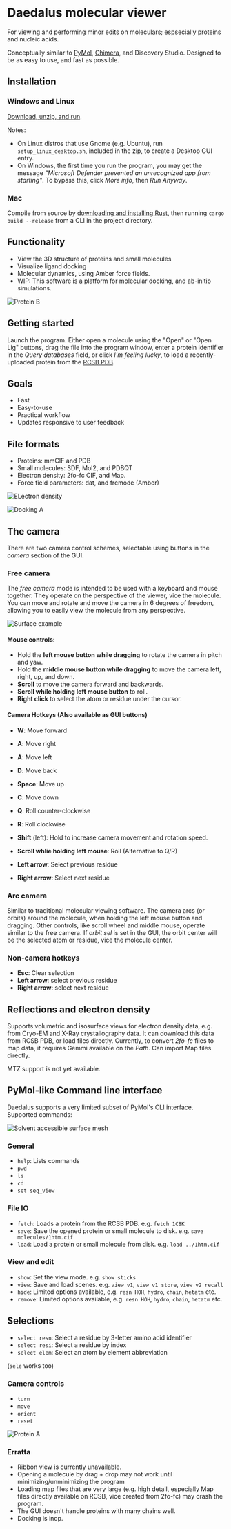 # Daedalus molecular viewer

[//]: # ([![Crate]&#40;https://img.shields.io/crates/v/daedalus.svg&#41;]&#40;https://crates.io/crates/daedalus&#41;)

For viewing and performing minor edits on moleculars; espsecially proteins and nucleic acids.

Conceptually similar to [PyMol](https://www.pymol.org/), [Chimera](https://www.cgl.ucsf.edu/chimera/), and Discovery Studio.
Designed to be as easy to use, and fast as possible.


## Installation

### Windows and Linux
[Download, unzip, and run](https://github.com/David-OConnor/daedalus/releases).


Notes:
- On Linux distros that use Gnome (e.g. Ubuntu), run `setup_linux_desktop.sh`, included in the zip, to create a Desktop GUI entry.
- On Windows, the first time you run the program, you may get the message *"Microsoft Defender prevented an unrecognized app from starting"*. To bypass this, click *More info*, then *Run Anyway*.

### Mac

[//]: # (Compile from source by [downloading and installing Rust]&#40;https://www.rust-lang.org/tools/install&#41;, then running `cargo install daedalus` from a CLI.)
Compile from source by [downloading and installing Rust](https://www.rust-lang.org/tools/install), then running `cargo build --release` from a CLI
in the project directory.


## Functionality

- View the 3D structure of proteins and small molecules
- Visualize ligand docking
- Molecular dynamics, using Amber force fields.
- WIP: This software is a platform for molecular docking, and ab-initio simulations.

![Protein B](screenshots/protein_b.png)


## Getting started
Launch the program. Either open a molecule using the "Open" or "Open Lig" buttons, drag the file into the program window,
enter a protein identifier in the *Query databases* field, or click *I'm feeling lucky*, to load a recently-uploaded protein
from the [RCSB PDB](https://www.rcsb.org/).


## Goals
- Fast
- Easy-to-use
- Practical workflow
- Updates responsive to user feedback


## File formats
- Proteins: mmCIF and PDB
- Small molecules: SDF, Mol2, and PDBQT
- Electron density: 2fo-fc CIF, and Map.
- Force field parameters: dat, and frcmode (Amber)

![ELectron density](screenshots/iso_a.png)

![Docking A](screenshots/docking_a.png)

## The camera

There are two camera control schemes, selectable using buttons in the *camera* section of the GUI.

### Free camera
The *free camera* mode is intended to be used with a keyboard and mouse together. They operate on the perspective of 
the viewer, vice the molecule. You can move and rotate and move the camera
in 6 degrees of freedom, allowing you to easily view the molecule from any perspective.


![Surface example](screenshots/surface_a.png)


#### Mouse controls:
- Hold the **left mouse button while dragging** to rotate the camera in pitch and yaw.
- Hold the **middle mouse button while dragging** to move the camera left, right, up, and down.
- **Scroll** to move the camera forward and backwards.
- **Scroll while holding left mouse button** to roll.
- **Right click** to select the atom or residue under the cursor.


#### Camera Hotkeys (Also available as GUI buttons)
- **W**: Move forward
- **A**: Move right
- **A**: Move left
- **D**: Move back
- **Space**: Move up
- **C**: Move down
- **Q**: Roll counter-clockwise
- **R**: Roll clockwise

- **Shift** (left): Hold to increase camera movement and rotation speed.
- **Scroll whlie holding left mouse**: Roll (Alternative to Q/R)

- **Left arrow**: Select previous residue
- **Right arrow**: Select next residue


### Arc camera
Similar to traditional molecular viewing software. The camera arcs (or orbits) around the molecule, when holding the left
mouse button and dragging. Other controls, like scroll wheel and middle mouse, operate similar to the free camera.
If *orbit sel* is set in the GUI, the orbit center will be the selected atom or residue, vice the molecule center.


### Non-camera hotkeys
- **Esc**: Clear selection
- **Left arrow**: select previous residue
- **Right arrow**: select next residue


## Reflections and electron density
Supports volumetric and isosurface views for electron density data, e.g. from Cryo-EM and X-Ray crystallography data. 
It can download this data from RCSB PDB, or load files directly. Currently, to convert *2fo-fc* files to map data, it
requires Gemmi available on the *Path*. Can import Map files directly.

MTZ support is not yet available.


## PyMol-like Command line interface
Daedalus supports a very limited subset of PyMol's CLI interface. Supported commands:

![Solvent accessible surface mesh](screenshots/surface_mesh_transparent.png)

### General
- `help`: Lists commands
- `pwd`
- `ls`
- `cd`
- `set seq_view`

### File IO
- `fetch`: Loads a protein from the RCSB PDB. e.g. `fetch 1C8K`
- `save`: Save the opened protein or small molecule to disk. e.g. `save molecules/1htm.cif`
- `load`: Load a protein or small molecule from disk. e.g. `load ../1htm.cif`

### View and edit
- `show`: Set the view mode. e.g. `show sticks`
- `view`: Save and load scenes. e.g. `view v1`, `view v1 store`, `view v2 recall`
- `hide`: Limited options available, e.g. `resn HOH`, `hydro`, `chain`, `hetatm` etc.
- `remove`: Limited options available, e.g. `resn HOH`, `hydro`, `chain`, `hetatm` etc.

## Selections
- `select resn`: Select a residue by 3-letter amino acid identifier
- `select resi`: Select a residue by index
- `select elem`: Select an atom by element abbreviation

(`sele` works too)

### Camera controls
- `turn`
- `move`
- `orient`
- `reset`

![Protein A](screenshots/protein_a.png)

### Erratta
- Ribbon view is currently unavailable.
- Opening a molecule by drag + drop may not work until minimizing/unminimizing the program
- Loading map files that are very large (e.g. high detail, especially Map files directly available
on RCSB, vice created from 2fo-fc) may crash the program.
- The GUI doesn't handle proteins with many chains well.
- Docking is inop.


